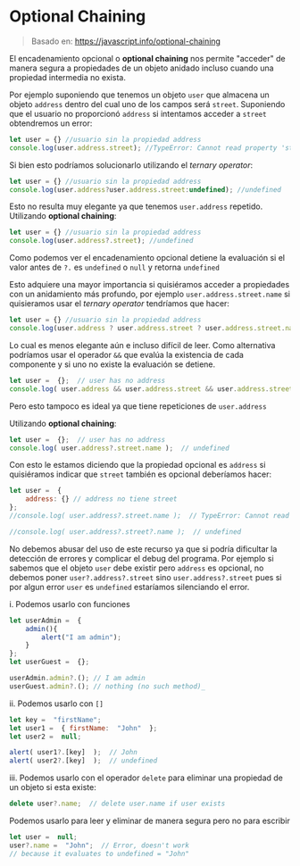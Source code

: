 # Optional Chaining
> Basado en: https://javascript.info/optional-chaining

El encadenamiento opcional o **optional chaining** nos permite "acceder" de manera segura a propiedades de un objeto anidado incluso cuando una propiedad intermedia no exista. 

Por ejemplo suponiendo que tenemos un objeto `user` que almacena un objeto `address` dentro del cual uno de los campos será `street`. Suponiendo que el usuario no proporcionó `address` si intentamos acceder a `street` obtendremos un error: 

```jsx
let user = {} //usuario sin la propiedad address
console.log(user.address.street); //TypeError: Cannot read property 'street' of undefined
```
Si bien esto podríamos solucionarlo utilizando el *ternary operator*:
```jsx
let user = {} //usuario sin la propiedad address
console.log(user.address?user.address.street:undefined); //undefined
```

Esto no resulta muy elegante ya que tenemos `user.address` repetido. Utilizando **optional chaining**:
```jsx
let user = {} //usuario sin la propiedad address
console.log(user.address?.street); //undefined
```
Como podemos ver el encadenamiento opcional detiene la evaluación si el valor antes de `?.` es `undefined` o `null` y retorna `undefined`

Esto adquiere una mayor importancia si quisiéramos acceder a propiedades con un anidamiento más profundo, por ejemplo `user.address.street.name` si quisieramos usar el *ternary operator* tendríamos que hacer:

```js
let user = {} //usuario sin la propiedad address
console.log(user.address ? user.address.street ? user.address.street.name : null : null); //null
```
Lo cual es menos elegante aún e incluso difícil de leer. Como alternativa podríamos usar el operador `&&` que evalúa la existencia de cada componente y si uno no existe la evaluación se detiene.
```jsx
let user =  {};  // user has no address  
console.log( user.address && user.address.street && user.address.street.name );  // undefined 
```
Pero esto tampoco es ideal ya que tiene repeticiones de `user.address`

Utilizando **optional chaining**:
```jsx
let user =  {};  // user has no address  
console.log( user.address?.street.name );  // undefined 
```
Con esto le estamos diciendo que la propiedad opcional es `address` si quisiéramos indicar que `street` también es opcional deberíamos hacer:

```jsx
let user =  {
	address: {} // address no tiene street
};  
//console.log( user.address?.street.name );  // TypeError: Cannot read property 'name' of undefined

//console.log( user.address?.street?.name );  // undefined
```
No debemos abusar del uso de este recurso ya que si podría dificultar la detección de errores y complicar el debug del programa. Por ejemplo si sabemos que el objeto `user` debe existir pero `address` es opcional, no debemos poner `user?.address?.street` sino `user.address?.street` pues si por algun error `user` es `undefined` estaríamos silenciando el error.

i. Podemos usarlo con funciones
```jsx
let userAdmin =  {  
	admin(){  
		alert("I am admin"); 
	}  
};
let userGuest =  {};  

userAdmin.admin?.(); // I am admin  
userGuest.admin?.(); // nothing (no such method)_
```

ii. Podemos usarlo con `[]`
```jsx
let key =  "firstName";  
let user1 =  { firstName:  "John"  };  
let user2 =  null;  

alert( user1?.[key]  );  // John  
alert( user2?.[key]  );  // undefined
```

iii. Podemos usarlo con el operador `delete` para eliminar una propiedad de un objeto si esta existe:
```jsx
delete user?.name;  // delete user.name if user exists
```

Podemos usarlo para leer y eliminar de manera segura pero no para escribir
```jsx
let user =  null; 
user?.name =  "John";  // Error, doesn't work  
// because it evaluates to undefined = "John"
```